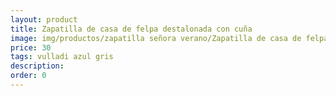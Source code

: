 ```yaml
---
layout: product
title: Zapatilla de casa de felpa destalonada con cuña
image: img/productos/zapatilla señora verano/Zapatilla de casa de felpa destalonada con cuña=30=vulladi azul gris.webp
price: 30
tags: vulladi azul gris
description: 
order: 0
---
```

